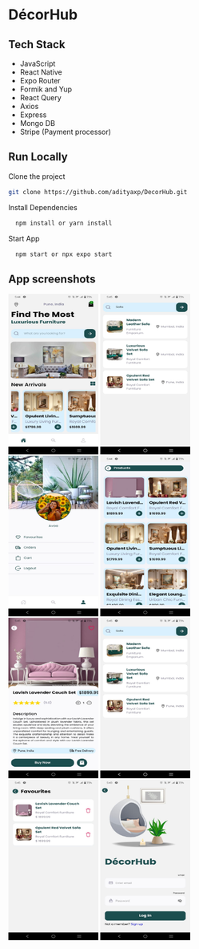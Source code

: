 # DécorHub



## Tech Stack

- JavaScript
- React Native
- Expo Router
- Formik and Yup
- React Query
- Axios
- Express
- Mongo DB
- Stripe (Payment processor)

## Run Locally

Clone the project

```bash
git clone https://github.com/adityaxp/DecorHub.git
```

Install Dependencies

```bash
  npm install or yarn install 
```


Start  App

```bash
  npm start or npx expo start
```

## App screenshots

<img src="Images/4.jpeg" width="180" height= "320">    <img src="Images/7.jpeg" width="180" height= "320">   <img src="Images/3.jpeg" width="180" height= "320">
<img src="Images/5.jpeg" width="180" height= "320">    <img src="Images/6.jpeg" width="180" height= "320">    <img src="Images/7.jpeg" width="180" height= "320">
                          <img src="Images/8.jpeg" width="180" height= "320">   <img src="Images/1.jpeg" width="180" height= "320"> 
